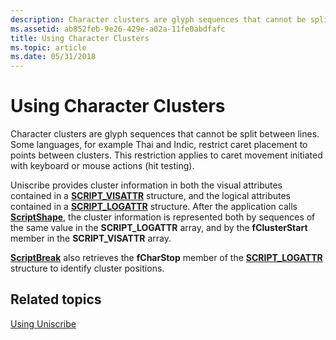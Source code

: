 ```yaml
---
description: Character clusters are glyph sequences that cannot be split between lines.
ms.assetid: ab852feb-9e26-429e-a02a-11fe0abdfafc
title: Using Character Clusters
ms.topic: article
ms.date: 05/31/2018
---
```


# Using Character Clusters

Character clusters are glyph sequences that cannot be split between lines. Some languages, for example Thai and Indic, restrict caret placement to points between clusters. This restriction applies to caret movement initiated with keyboard or mouse actions (hit testing).

Uniscribe provides cluster information in both the visual attributes contained in a [**SCRIPT\_VISATTR**](/windows/win32/api/usp10/ns-usp10-script_visattr) structure, and the logical attributes contained in a [**SCRIPT\_LOGATTR**](/windows/win32/api/usp10/ns-usp10-script_logattr) structure. After the application calls [**ScriptShape**](/windows/desktop/api/Usp10/nf-usp10-scriptshape), the cluster information is represented both by sequences of the same value in the **SCRIPT\_LOGATTR** array, and by the **fClusterStart** member in the **SCRIPT\_VISATTR** array.

[**ScriptBreak**](/windows/desktop/api/Usp10/nf-usp10-scriptbreak) also retrieves the **fCharStop** member of the [**SCRIPT\_LOGATTR**](/windows/win32/api/usp10/ns-usp10-script_logattr) structure to identify cluster positions.

## Related topics

<dl> <dt>

[Using Uniscribe](using-uniscribe.md)
</dt> </dl>

 

 



